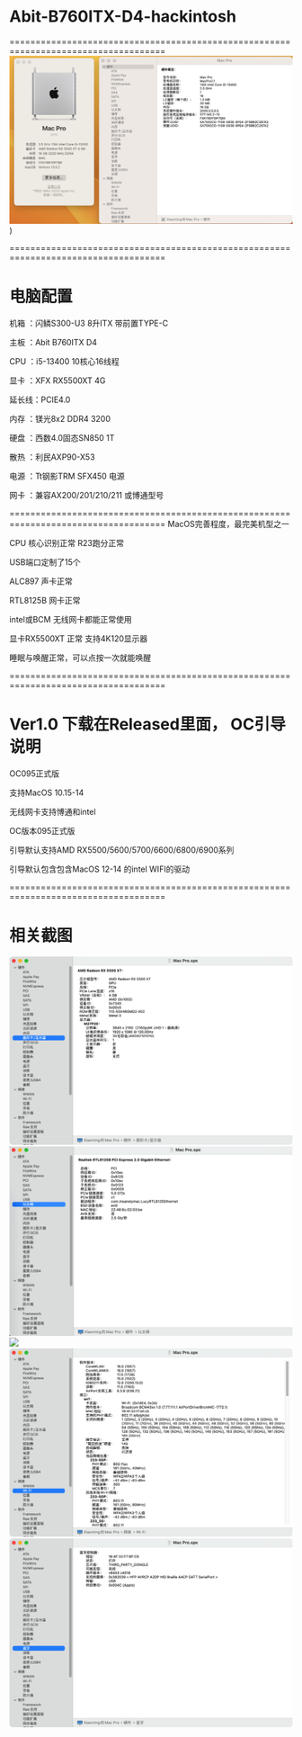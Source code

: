 # Abit-B760ITX-D4-hackintosh
====================================================================================
![](https://github.com/Xmingbai/Abit-B760ITX-D4-hackintosh/blob/main/%E5%85%B3%E4%BA%8E%E6%9C%AC%E6%9C%BA.png))

====================================================================================
# 电脑配置

机箱	：闪鳞S300-U3 8升ITX 带前置TYPE-C

主板	：Abit B760ITX D4

CPU	：i5-13400 10核心16线程

显卡	：XFX RX5500XT 4G

延长线：PCIE4.0

内存	：镁光8x2 DDR4 3200 

硬盘	：西数4.0固态SN850 1T

散热 ：利民AXP90-X53

电源	：Tt钢影TRM SFX450 电源

网卡	：兼容AX200/201/210/211 或博通型号

====================================================================================
MacOS完善程度，最完美机型之一

CPU 核心识别正常 R23跑分正常

USB端口定制了15个

ALC897 声卡正常

RTL8125B 网卡正常

intel或BCM 无线网卡都能正常使用

显卡RX5500XT 正常 支持4K120显示器

睡眠与唤醒正常，可以点按一次就能唤醒

====================================================================================
# Ver1.0 下载在Released里面， OC引导说明 

OC095正式版

支持MacOS 10.15-14

无线网卡支持博通和intel

OC版本095正式版

引导默认支持AMD RX5500/5600/5700/6600/6800/6900系列

引导默认包含包含MacOS 12-14 的intel WIFI的驱动

====================================================================================

# 相关截图

![](https://github.com/Xmingbai/Abit-B760ITX-D4-hackintosh/blob/main/%E6%98%BE%E5%8D%A1.png)
![](https://github.com/Xmingbai/Abit-B760ITX-D4-hackintosh/blob/main/2.5G.png)
![](https://github.com/Xmingbai/Abit-B760ITX-D4-hackintosh/blob/main/声卡.png)
![](https://github.com/Xmingbai/Abit-B760ITX-D4-hackintosh/blob/main/WIFI.png)
![](https://github.com/Xmingbai/Abit-B760ITX-D4-hackintosh/blob/main/BT.png)
